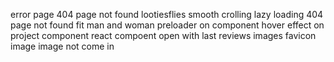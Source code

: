 
error page
404 page not found
lootiesflies
smooth crolling
lazy loading
404 page not found
fit man and woman
preloader on component
hover effect on project component
react compoent open with last 
reviews images
favicon image
image not come in